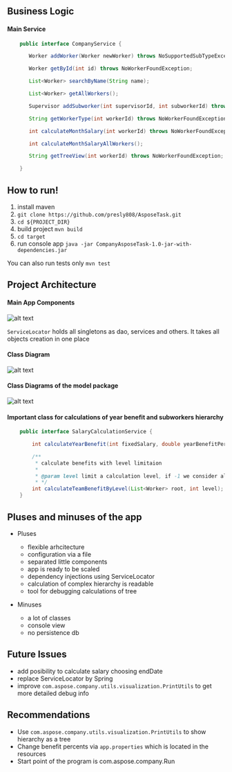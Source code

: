 ## Business Logic ##

#### Main Service ####
```java
    public interface CompanyService {

       Worker addWorker(Worker newWorker) throws NoSupportedSubTypeException;

       Worker getById(int id) throws NoWorkerFoundException;

       List<Worker> searchByName(String name);

       List<Worker> getAllWorkers();

       Supervisor addSubworker(int supervisorId, int subworkerId) throws NoWorkerFoundException, WorkerIsNotSupervisorException;

       String getWorkerType(int workerId) throws NoWorkerFoundException;

       int calculateMonthSalary(int workerId) throws NoWorkerFoundException;

       int calculateMonthSalaryAllWorkers();

       String getTreeView(int workerId) throws NoWorkerFoundException;

    }
```

## How to run! ##

1. install maven
2. ```git clone https://github.com/presly808/AsposeTask.git```
3. ```cd ${PROJECT_DIR}```
4. build project ```mvn build```
5. ```cd target```
6. run console app ```java -jar CompanyAsposeTask-1.0-jar-with-dependencies.jar ```

You can also run tests only ```mvn test```

## Project Architecture ##

#### Main App Components ####
![alt text](https://raw.githubusercontent.com/presly808/AsposeTask/master/resources/basic_diagram.png "main diagram")

```ServiceLocator``` holds all singletons as dao, services and others. It takes all objects creation in one place

#### Class Diagram ####
![alt text](https://raw.githubusercontent.com/presly808/AsposeTask/master/resources/diagram.png "Class Diagram")

#### Class Diagrams of the model package ####
![alt text](https://raw.githubusercontent.com/presly808/AsposeTask/master/resources/model.png "model diagram")

#### Important class for calculations of year benefit and subworkers hierarchy ####
```java
    public interface SalaryCalculationService {

        int calculateYearBenefit(int fixedSalary, double yearBenefitPercent, int fullYears, double limitOfYearBenefitPercent);

        /**
         * calculate benefits with level limitaion
         *
         * @param level limit a calculation level, if -1 we consider all hierarchy
         * */
        int calculateTeamBenefitByLevel(List<Worker> root, int level);
    }
```

## Pluses and minuses of the app ##
* Pluses
    * flexible arhcitecture
    * configuration via a file
    * separated little components
    * app is ready to be scaled
    * dependency injections using ServiceLocator
    * calculation of complex hierarchy is readable
    * tool for debugging calculations of tree 

* Minuses
    * a lot of classes
    * console view
    * no persistence db

## Future Issues ##
* add posibility to calculate salary choosing endDate
* replace ServiceLocator by Spring
* improve ```com.aspose.company.utils.visualization.PrintUtils``` to get more detailed debug info

## Recommendations ##
* Use ```com.aspose.company.utils.visualization.PrintUtils``` to show hierarchy as a tree
* Change benefit percents via ```app.properties``` which is located in the resources
* Start point of the program is com.aspose.company.Run
